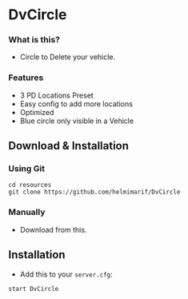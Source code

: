 # DvCircle

### What is this?

* Circle to Delete your vehicle.

### Features
- 3 PD Locations Preset
- Easy config to add more locations
- Optimized 
- Blue circle only visible in a Vehicle

## Download & Installation

### Using Git
```
cd resources
git clone https://github.com/helmimarif/DvCircle
```

### Manually
- Download from this.

## Installation
- Add this to your `server.cfg`:

```
start DvCircle
```